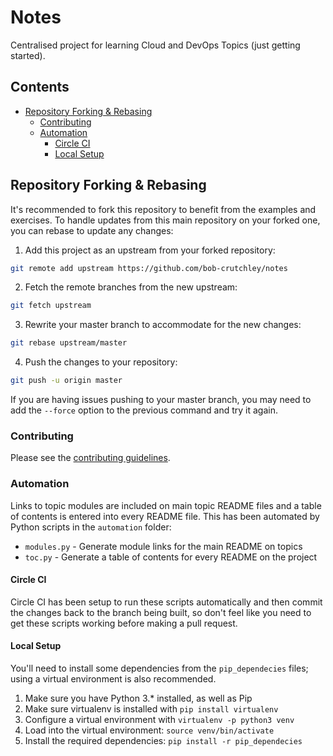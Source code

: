# Notes
Centralised project for learning Cloud and DevOps Topics (just getting started).
<!--TOC_START-->
## Contents
- [Repository Forking & Rebasing](#repository-forking--rebasing)
	- [Contributing](#contributing)
	- [Automation](#automation)
		- [Circle CI](#circle-ci)
		- [Local Setup](#local-setup)

<!--TOC_END-->
## Repository Forking & Rebasing
It's recommended to fork this repository to benefit from the examples and exercises.
To handle updates from this main repository on your forked one, you can rebase to update any changes:
1. Add this project as an upstream from your forked repository:
```bash
git remote add upstream https://github.com/bob-crutchley/notes
```
2. Fetch the remote branches from the new upstream:
```bash
git fetch upstream
```
3. Rewrite your master branch to accommodate for the new changes:
```bash
git rebase upstream/master
```
4. Push the changes to your repository:
```bash
git push -u origin master
```
If you are having issues pushing to your master branch, you may need to add the `--force` option to the previous command and try it again.
### Contributing
Please see the [contributing guidelines](./CONTRIBUTING.md).
### Automation
Links to topic modules are included on main topic README files and a table of contents is entered into every README file.
This has been automated by Python scripts in the `automation` folder:
- `modules.py` - Generate module links for the main README on topics
- `toc.py` - Generate a table of contents for every README on the project
#### Circle CI
Circle CI has been setup to run these scripts automatically and then commit the changes back to the branch being built, so don't feel like you need to get these scripts working before making a pull request.
#### Local Setup
You'll need to install some dependencies from the `pip_dependecies` files; using a virtual environment is also recommended.
1. Make sure you have Python 3.* installed, as well as Pip
2. Make sure virtualenv is installed with `pip install virtualenv`
3. Configure a virtual environment with `virtualenv -p python3 venv` 
4. Load into the virtual environment: `source venv/bin/activate`
5. Install the required dependencies: `pip install -r pip_dependecies`

